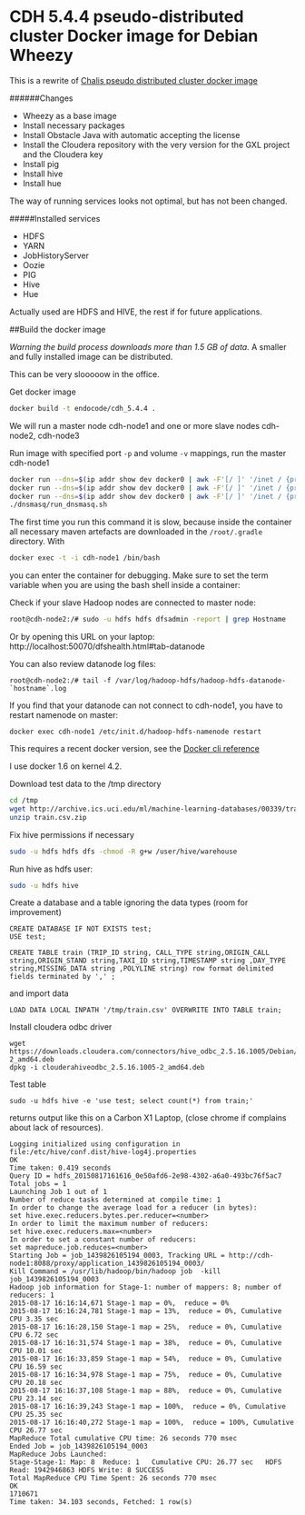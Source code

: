 # CDH 5.4.4 pseudo-distributed cluster Docker image for Debian Wheezy

This is a rewrite of [Chalis pseudo distributed cluster docker image](https://github.com/chali/cdh5-pseudo-distributed-cluster-docker)

######Changes
* Wheezy as a base image
* Install necessary packages
* Install Obstacle Java with automatic accepting the license
* Install the Cloudera repository with the very version for the GXL project and the Cloudera key
* Install pig
* Install hive
* Install hue

The way of running services looks not optimal, but has not been changed.

#####Installed services
* HDFS
* YARN
* JobHistoryServer
* Oozie
* PIG
* Hive
* Hue

Actually used are HDFS and HIVE, the rest if for future applications.

##Build the docker image

*Warning the build process downloads more than 1.5 GB of data.* A smaller and fully installed image can be distributed.

This can  be very slooooow in the office.

Get docker image

```sh
docker build -t endocode/cdh_5.4.4 .
```

We will run a master node cdh-node1 and one or more slave nodes cdh-node2, cdh-node3

Run image with specified port `-p` and volume `-v` mappings, run the master cdh-node1

```sh
docker run --dns=$(ip addr show dev docker0 | awk -F'[/ ]' '/inet / {print $6}') --name cdh-node1 -h cdh-node1 -d -p 8020:8020 -p 50070:50070 -p 50010:50010 -p 50020:50020 -p 50075:50075 -p 8030:8030 -p 8031:8031 -p 8032:8032 -p 8033:8033 -p 8088:8088 -p 8040:8040 -p 8042:8042 -p 10020:10020 -p 19888:19888 -p 11000:11000 -p 8888:8888 endocode/cdh_5.4.4
docker run --dns=$(ip addr show dev docker0 | awk -F'[/ ]' '/inet / {print $6}') --name cdh-node2 -h cdh-node2 -d --link=cdh-node1:cdh-node1 endocode/cdh_5.4.4
docker run --dns=$(ip addr show dev docker0 | awk -F'[/ ]' '/inet / {print $6}') --name cdh-node3 -h cdh-node3 -d --link=cdh-node1:cdh-node1 endocode/cdh_5.4.4
./dnsmasq/run_dnsmasq.sh
```

The first time you run this command it is slow, because inside the container all necessary maven artefacts are downloaded in the `/root/.gradle` directory. With

```sh
docker exec -t -i cdh-node1 /bin/bash
```

you can enter the container for debugging. Make sure to set the term variable when you are using the bash shell inside a container:

Check if your slave Hadoop nodes are connected to master node:

```sh
root@cdh-node2:/# sudo -u hdfs hdfs dfsadmin -report | grep Hostname
```

Or by opening this URL on your laptop: http://localhost:50070/dfshealth.html#tab-datanode

You can also review datanode log files:

```
root@cdh-node2:/# tail -f /var/log/hadoop-hdfs/hadoop-hdfs-datanode-`hostname`.log
```

If you find that your datanode can not connect to cdh-node1, you have to restart namenode on master:

```
docker exec cdh-node1 /etc/init.d/hadoop-hdfs-namenode restart
```

This requires a recent docker version, see the [Docker cli reference](https://docs.docker.com/reference/commandline/cli)

I use docker 1.6 on kernel 4.2.

Download test data to the /tmp directory

```sh
cd /tmp
wget http://archive.ics.uci.edu/ml/machine-learning-databases/00339/train.csv.zip
unzip train.csv.zip
```

Fix hive permissions if necessary

```sh
sudo -u hdfs hdfs dfs -chmod -R g+w /user/hive/warehouse
```

Run hive as hdfs user:

```sh
sudo -u hdfs hive
```

Create a database and a table ignoring the data types (room for improvement)

```
CREATE DATABASE IF NOT EXISTS test;
USE test;

CREATE TABLE train (TRIP_ID string, CALL_TYPE string,ORIGIN_CALL string,ORIGIN_STAND string,TAXI_ID string,TIMESTAMP string ,DAY_TYPE string,MISSING_DATA string ,POLYLINE string) row format delimited fields terminated by ',' ;
```

and import data

```
LOAD DATA LOCAL INPATH '/tmp/train.csv' OVERWRITE INTO TABLE train;
```

Install cloudera odbc driver

```
wget https://downloads.cloudera.com/connectors/hive_odbc_2.5.16.1005/Debian/clouderahiveodbc_2.5.16.1005-2_amd64.deb
dpkg -i clouderahiveodbc_2.5.16.1005-2_amd64.deb
```

Test table

```
sudo -u hdfs hive -e 'use test; select count(*) from train;'
```

returns output like this on a Carbon X1 Laptop, (close chrome if complains about lack of resources).

```
Logging initialized using configuration in file:/etc/hive/conf.dist/hive-log4j.properties
OK
Time taken: 0.419 seconds
Query ID = hdfs_20150817161616_0e50afd6-2e98-4302-a6a0-493bc76f5ac7
Total jobs = 1
Launching Job 1 out of 1
Number of reduce tasks determined at compile time: 1
In order to change the average load for a reducer (in bytes):
set hive.exec.reducers.bytes.per.reducer=<number>
In order to limit the maximum number of reducers:
set hive.exec.reducers.max=<number>
In order to set a constant number of reducers:
set mapreduce.job.reduces=<number>
Starting Job = job_1439826105194_0003, Tracking URL = http://cdh-node1:8088/proxy/application_1439826105194_0003/
Kill Command = /usr/lib/hadoop/bin/hadoop job  -kill job_1439826105194_0003
Hadoop job information for Stage-1: number of mappers: 8; number of reducers: 1
2015-08-17 16:16:14,671 Stage-1 map = 0%,  reduce = 0%
2015-08-17 16:16:24,781 Stage-1 map = 13%,  reduce = 0%, Cumulative CPU 3.35 sec
2015-08-17 16:16:28,150 Stage-1 map = 25%,  reduce = 0%, Cumulative CPU 6.72 sec
2015-08-17 16:16:31,574 Stage-1 map = 38%,  reduce = 0%, Cumulative CPU 10.01 sec
2015-08-17 16:16:33,859 Stage-1 map = 54%,  reduce = 0%, Cumulative CPU 16.59 sec
2015-08-17 16:16:34,978 Stage-1 map = 75%,  reduce = 0%, Cumulative CPU 20.18 sec
2015-08-17 16:16:37,108 Stage-1 map = 88%,  reduce = 0%, Cumulative CPU 23.14 sec
2015-08-17 16:16:39,243 Stage-1 map = 100%,  reduce = 0%, Cumulative CPU 25.35 sec
2015-08-17 16:16:40,272 Stage-1 map = 100%,  reduce = 100%, Cumulative CPU 26.77 sec
MapReduce Total cumulative CPU time: 26 seconds 770 msec
Ended Job = job_1439826105194_0003
MapReduce Jobs Launched:
Stage-Stage-1: Map: 8  Reduce: 1   Cumulative CPU: 26.77 sec   HDFS Read: 1942946863 HDFS Write: 8 SUCCESS
Total MapReduce CPU Time Spent: 26 seconds 770 msec
OK
1710671
Time taken: 34.103 seconds, Fetched: 1 row(s)
```

	
